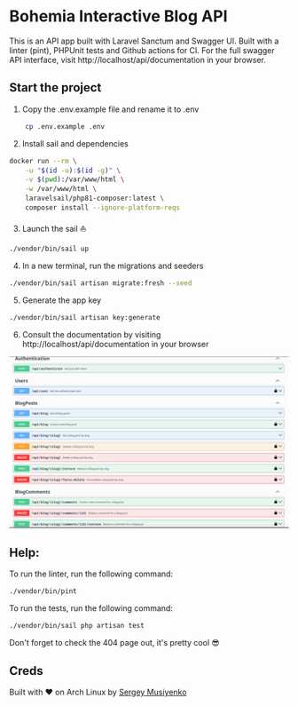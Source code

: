 # Bohemia Interactive Blog API
This is an API app built with Laravel Sanctum and Swagger UI.
Built with a linter (pint), PHPUnit tests and Github actions for CI.
For the full swagger API interface, visit http://localhost/api/documentation in your browser.

## Start the project
1. Copy the .env.example file and rename it to .env
```bash
    cp .env.example .env
```

2. Install sail and dependencies
```bash
docker run --rm \
    -u "$(id -u):$(id -g)" \
    -v $(pwd):/var/www/html \
    -w /var/www/html \
    laravelsail/php81-composer:latest \
    composer install --ignore-platform-reqs
```

3. Launch the sail ⛵
```bash
./vendor/bin/sail up
```

4. In a new terminal, run the migrations and seeders
```bash
./vendor/bin/sail artisan migrate:fresh --seed
```

5. Generate the app key
```bash
./vendor/bin/sail artisan key:generate
```

6. Consult the documentation by visiting http://localhost/api/documentation in your browser
   

![Swagger UI](swagger_docs.jpg)


## Help:
To run the linter, run the following command:
```bash
./vendor/bin/pint
```

To run the tests, run the following command:
```bash
./vendor/bin/sail php artisan test
```

Don't forget to check the 404 page out, it's pretty cool 😎


## Creds
Built with ❤️ on Arch Linux by [Sergey Musiyenko](https://sy.mk)